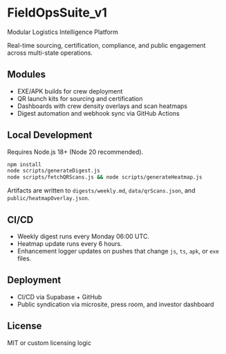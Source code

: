 # FieldOpsSuite_v1

Modular Logistics Intelligence Platform

Real-time sourcing, certification, compliance, and public engagement across multi-state operations.

## Modules
- EXE/APK builds for crew deployment
- QR launch kits for sourcing and certification
- Dashboards with crew density overlays and scan heatmaps
- Digest automation and webhook sync via GitHub Actions

## Local Development
Requires Node.js 18+ (Node 20 recommended).

```bash
npm install
node scripts/generateDigest.js
node scripts/fetchQRScans.js && node scripts/generateHeatmap.js
```

Artifacts are written to `digests/weekly.md`, `data/qrScans.json`, and `public/heatmapOverlay.json`.

## CI/CD
- Weekly digest runs every Monday 06:00 UTC.
- Heatmap update runs every 6 hours.
- Enhancement logger updates on pushes that change `js`, `ts`, `apk`, or `exe` files.

## Deployment
- CI/CD via Supabase + GitHub
- Public syndication via microsite, press room, and investor dashboard

## License
MIT or custom licensing logic

